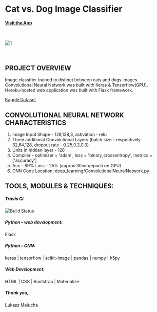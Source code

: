 # Cat vs. Dog Image Classifier


#### [Visit the App](http://www.septellar.com/)


<br>

![1](https://user-images.githubusercontent.com/26208598/60211178-72137d00-9856-11e9-90b6-5a6a29094c0a.PNG)

<br>


## PROJECT OVERVIEW

Image classifier trained to distinct between cats and dogs images. Convolutional Neural Network was built with Keras & Tensorflow(GPU). 
Heroku-hosted web application was built with Flask framework. <br>

[Kaggle Dataset](https://www.kaggle.com/c/dogs-vs-cats/data)

## CONVOLUTIONAL NEURAL NETWORK CHARACTERISTICS

1. Image Input Shape - 128,128,3, activation - relu
2. Three additional Convolutional Layers (batch size - respectively 32,64,128, dropout rate - 0.25,0.2,0.3)
3. Units in hidden layer - 128
4. Compiler - optimizer = 'adam', loss = 'binary_crossentropy', metrics = ['accuracy']
5. Acc - 89% Loss - 25% (approx 30min/epoch on GPU)
6. CNN Code Location: deep_learning/ConvolutionalNeuralNetwork.py


## TOOLS, MODULES & TECHNIQUES:

##### Travis CI
[![Build Status](https://travis-ci.com/LukaszMalucha/Cat-vs.-Dog-Classifier.svg?branch=master)](https://travis-ci.com/LukaszMalucha/Cat-vs.-Dog-Classifier)

##### Python – web development:
Flask 
##### Python – CNN:
keras | tensorflow | scikit-image | pandas | numpy | h5py
##### Web Development:
HTML | CSS | Bootstrap | Materialize

##### Thank you,

Lukasz Malucha
